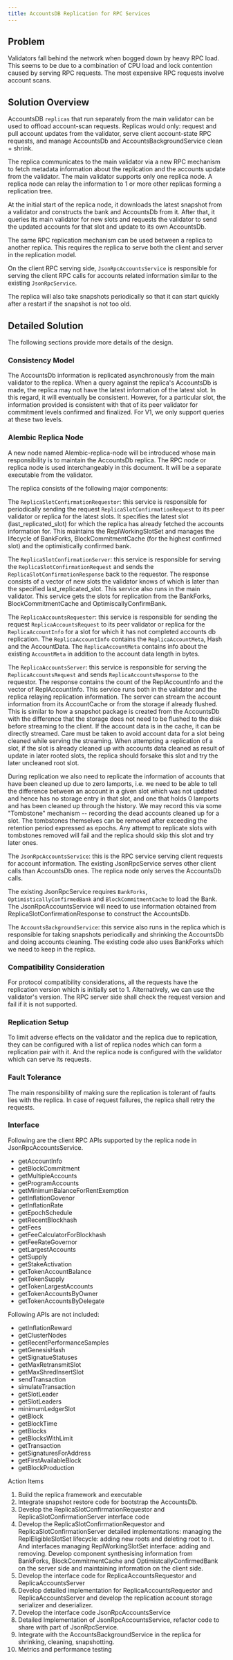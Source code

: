 ```yaml
---
title: AccountsDB Replication for RPC Services
---
```


## Problem

Validators fall behind the network when bogged down by heavy RPC load. This
seems to be due to a combination of CPU load and lock contention caused by
serving RPC requests. The most expensive RPC requests involve account scans.

## Solution Overview

AccountsDB `replicas` that run separately from the main validator can be used to
offload account-scan requests. Replicas would only: request and pull account
updates from the validator, serve client account-state RPC requests, and manage
AccountsDb and AccountsBackgroundService clean + shrink.

The replica communicates to the main validator via a new RPC mechanism to fetch
metadata information about the replication and the accounts update from the validator.
The main validator supports only one replica node. A replica node can relay the
information to 1 or more other replicas forming a replication tree.

At the initial start of the replica node, it downloads the latest snapshot
from a validator and constructs the bank and AccountsDb from it. After that, it queries
its main validator for new slots and requests the validator to send the updated
accounts for that slot and update to its own AccountsDb.

The same RPC replication mechanism can be used between a replica to another replica.
This requires the replica to serve both the client and server in the replication model.

On the client RPC serving side, `JsonRpcAccountsService` is responsible for serving
the client RPC calls for accounts related information similar to the existing
`JsonRpcService`.

The replica will also take snapshots periodically so that it can start quickly after
a restart if the snapshot is not too old.

## Detailed Solution
The following sections provide more details of the design.

### Consistency Model
The AccountsDb information is replicated asynchronously from the main validator to the replica.
When a query against the replica's AccountsDb is made, the replica may not have the latest
information of the latest slot. In this regard, it will eventually be consistent. However, for
a particular slot, the information provided is consistent with that of its peer validator
for commitment levels confirmed and finalized. For V1, we only support queries at these two
levels.

### Alembic Replica Node
A new node named Alembic-replica-node will be introduced whose main responsibility is to maintain
the AccountsDb replica. The RPC node or replica node is used interchangeably in this document.
It will be a separate executable from the validator.

The replica consists of the following major components:

The `ReplicaSlotConfirmationRequestor`: this service is responsible for periodically sending the
request `ReplicaSlotConfirmationRequest` to its peer validator or replica for the latest slots.
It specifies the latest slot (last_replicated_slot) for which the replica has already
fetched the accounts information for. This maintains the ReplWorkingSlotSet and manages
the lifecycle of BankForks, BlockCommitmentCache (for the highest confirmed slot) and
the optimistically confirmed bank.

The `ReplicaSlotConfirmationServer`: this service is responsible for serving the
`ReplicaSlotConfirmationRequest` and sends the `ReplicaSlotConfirmationResponse` back to the requestor.
The response consists of a vector of new slots the validator knows of which is later than the
specified last_replicated_slot. This service also runs in the main validator. This service
gets the slots for replication from the BankForks, BlockCommitmentCache and OptimiscallyConfirmBank.

The `ReplicaAccountsRequestor`: this service is responsible for sending the request
`ReplicaAccountsRequest` to its peer validator or replica for the `ReplicaAccountInfo` for a
slot for which it has not completed accounts db replication. The `ReplicaAccountInfo` contains
the `ReplicaAccountMeta`, Hash and the AccountData. The `ReplicaAccountMeta` contains info about
the existing `AccountMeta` in addition to the account data length in bytes.

The `ReplicaAccountsServer`: this service is responsible for serving the `ReplicaAccountsRequest`
and sends `ReplicaAccountsResponse` to the requestor. The response contains the count of the
ReplAccountInfo and the vector of ReplAccountInfo. This service runs both in the validator
and the replica relaying replication information. The server can stream the account information
from its AccountCache or from the storage if already flushed. This is similar to how a snapshot
package is created from the AccountsDb with the difference that the storage does not need to be
flushed to the disk before streaming to the client. If the account data is in the cache, it can
be directly streamed. Care must be taken to avoid account data for a slot being cleaned while
serving the streaming. When attempting a replication of a slot, if the slot is already cleaned
up with accounts data cleaned as result of update in later rooted slots, the replica should
forsake this slot and try the later uncleaned root slot.

During replication we also need to replicate the information of accounts that have been cleaned
up due to zero lamports, i.e. we need to be able to tell the difference between an account in a
given slot which was not updated and hence has no storage entry in that slot, and one that
holds 0 lamports and has been cleaned up through the history. We may record this via some
"Tombstone" mechanism -- recording the dead accounts cleaned up for a slot. The tombstones
themselves can be removed after exceeding the retention period expressed as epochs. Any
attempt to replicate slots with tombstones removed will fail and the replica should skip
this slot and try later ones.

The `JsonRpcAccountsService`: this is the RPC service serving client requests for account
information. The existing JsonRpcService serves other client calls than AccountsDb ones.
The replica node only serves the AccountsDb calls.

The existing JsonRpcService requires `BankForks`, `OptimisticallyConfirmedBank` and
`BlockCommitmentCache` to load the Bank. The JsonRpcAccountsService will need to use
information obtained from ReplicaSlotConfirmationResponse to construct the AccountsDb.

The `AccountsBackgroundService`: this service also runs in the replica which is responsible
for taking snapshots periodically and shrinking the AccountsDb and doing accounts cleaning.
The existing code also uses BankForks which we need to keep in the replica.

### Compatibility Consideration

For protocol compatibility considerations, all the requests have the replication version which
is initially set to 1. Alternatively, we can use the validator's version. The RPC server side
shall check the request version and fail if it is not supported.

### Replication Setup
To limit adverse effects on the validator and the replica due to replication, they can be
configured with a list of replica nodes which can form a replication pair with it. And the
replica node is configured with the validator which can serve its requests.


### Fault Tolerance
The main responsibility of making sure the replication is tolerant of faults lies with the
replica. In case of request failures, the replica shall retry the requests.


### Interface

Following are the client RPC APIs supported by the replica node in JsonRpcAccountsService.

- getAccountInfo
- getBlockCommitment
- getMultipleAccounts
- getProgramAccounts
- getMinimumBalanceForRentExemption
- getInflationGovenor
- getInflationRate
- getEpochSchedule
- getRecentBlockhash
- getFees
- getFeeCalculatorForBlockhash
- getFeeRateGovernor
- getLargestAccounts
- getSupply
- getStakeActivation
- getTokenAccountBalance
- getTokenSupply
- getTokenLargestAccounts
- getTokenAccountsByOwner
- getTokenAccountsByDelegate

Following APIs are not included:

- getInflationReward
- getClusterNodes
- getRecentPerformanceSamples
- getGenesisHash
- getSignatueStatuses
- getMaxRetransmitSlot
- getMaxShredInsertSlot
- sendTransaction
- simulateTransaction
- getSlotLeader
- getSlotLeaders
- minimumLedgerSlot
- getBlock
- getBlockTime
- getBlocks
- getBlocksWithLimit
- getTransaction
- getSignaturesForAddress
- getFirstAvailableBlock
- getBlockProduction


Action Items

1. Build the replica framework and executable
2. Integrate snapshot restore code for bootstrap the AccountsDb.
3. Develop the ReplicaSlotConfirmationRequestor and ReplicaSlotConfirmationServer interface code
4. Develop the ReplicaSlotConfirmationRequestor and ReplicaSlotConfirmationServer detailed implementations: managing the ReplEligibleSlotSet lifecycle: adding new roots and deleting root to it. And interfaces managing ReplWorkingSlotSet interface: adding and removing. Develop component synthesising information from BankForks, BlockCommitmentCache and OptimistcallyConfirmedBank on the server side and maintaining information on the client side.
5. Develop the interface code for ReplicaAccountsRequestor and ReplicaAccountsServer
6. Develop detailed implementation for ReplicaAccountsRequestor and ReplicaAccountsServer and develop the replication account storage serializer and deserializer.
7. Develop the interface code JsonRpcAccountsService
8. Detailed Implementation of JsonRpcAccountsService, refactor code to share with part of JsonRpcService.
9. Integrate with the AccountsBackgroundService in the replica for shrinking, cleaning, snapshotting.
10. Metrics and performance testing
